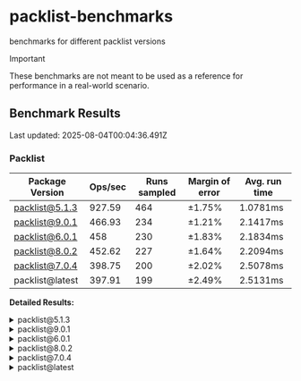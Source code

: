 # packlist-benchmarks

benchmarks for different packlist versions

> [!IMPORTANT]
> These benchmarks are not meant to be used as a reference for performance in a real-world scenario.

<!-- bench:start -->

## Benchmark Results

Last updated: 2025-08-04T00:04:36.491Z

### Packlist

| Package Version | Ops/sec | Runs sampled | Margin of error | Avg. run time |
| --------------- | ------- | ------------ | --------------- | ------------- |
| packlist@5.1.3  | 927.59  | 464          | ±1.75%          | 1.0781ms      |
| packlist@9.0.1  | 466.93  | 234          | ±1.21%          | 2.1417ms      |
| packlist@6.0.1  | 458     | 230          | ±1.83%          | 2.1834ms      |
| packlist@8.0.2  | 452.62  | 227          | ±1.64%          | 2.2094ms      |
| packlist@7.0.4  | 398.75  | 200          | ±2.02%          | 2.5078ms      |
| packlist@latest | 397.91  | 199          | ±2.49%          | 2.5131ms      |

**Detailed Results:**

<details><summary>packlist@5.1.3</summary>

- **Median:** 1.0094ms
- **Min:** 0.9240ms
- **Max:** 3.5682ms
- **Standard Deviation:** 0.2077ms
- **75th Percentile:** 1.0887ms
- **99th Percentile:** 1.6105ms
- **99.5th Percentile:** 2.5469ms
- **99.9th Percentile:** 3.5682ms

</details>

<details><summary>packlist@9.0.1</summary>

- **Median:** 2.0784ms
- **Min:** 1.9259ms
- **Max:** 3.4451ms
- **Standard Deviation:** 0.2021ms
- **75th Percentile:** 2.1328ms
- **99th Percentile:** 2.8906ms
- **99.5th Percentile:** 3.1600ms
- **99.9th Percentile:** 3.4451ms

</details>

<details><summary>packlist@6.0.1</summary>

- **Median:** 2.2212ms
- **Min:** 1.6901ms
- **Max:** 4.1873ms
- **Standard Deviation:** 0.3097ms
- **75th Percentile:** 2.2859ms
- **99th Percentile:** 2.9550ms
- **99.5th Percentile:** 3.6899ms
- **99.9th Percentile:** 4.1873ms

</details>

<details><summary>packlist@8.0.2</summary>

- **Median:** 2.0935ms
- **Min:** 1.9319ms
- **Max:** 3.1586ms
- **Standard Deviation:** 0.2777ms
- **75th Percentile:** 2.2756ms
- **99th Percentile:** 3.1233ms
- **99.5th Percentile:** 3.1279ms
- **99.9th Percentile:** 3.1586ms

</details>

<details><summary>packlist@7.0.4</summary>

- **Median:** 2.5779ms
- **Min:** 2.0160ms
- **Max:** 3.9794ms
- **Standard Deviation:** 0.3655ms
- **75th Percentile:** 2.7339ms
- **99th Percentile:** 3.2700ms
- **99.5th Percentile:** 3.7286ms
- **99.9th Percentile:** 3.9794ms

</details>

<details><summary>packlist@latest</summary>

- **Median:** 2.3109ms
- **Min:** 2.0418ms
- **Max:** 4.3301ms
- **Standard Deviation:** 0.4497ms
- **75th Percentile:** 2.7890ms
- **99th Percentile:** 3.9241ms
- **99.5th Percentile:** 4.3301ms
- **99.9th Percentile:** 4.3301ms

</details>

<!-- bench:end -->
